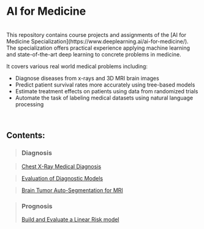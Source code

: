 # AI for Medicine
<br>
This repository contains course projects and assignments of the [AI for Medicine Specialization](https://www.deeplearning.ai/ai-for-medicine/). The specialization offers practical experience applying machine learning and state-of-the-art deep learning to concrete problems in medicine. <br>

It covers various real world medical problems including:

* Diagnose diseases from x-rays and 3D MRI brain images
* Predict patient survival rates more accurately using tree-based models
* Estimate treatment effects on patients using data from randomized trials
* Automate the task of labeling medical datasets using natural language processing
<br>

## Contents:

> ### Diagnosis

> [Chest X-Ray Medical Diagnosis](https://github.com/dsinas/AI4M/tree/master/Chest%20X-Ray%20Medical%20Diagnosis)

> [Evaluation of Diagnostic Models](https://github.com/dsinas/AI4M/tree/master/Evaluation%20of%20Diagnostic%20Models)

> [Brain Tumor Auto-Segmentation for MRI](https://github.com/dsinas/AI4M/tree/master/Brain%20Tumor%20Auto-Segmentation%20for%20MRI)

> ### Prognosis
> [Build and Evaluate a Linear Risk model](https://github.com/dsinas/AI4M/tree/master/Build%20and%20Evaluate%20a%20Linear%20Risk%20model)
